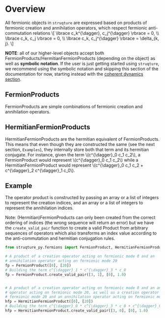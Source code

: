 # Overview

All fermionic objects in `struqture` are expressed based on products of fermionic creation and annihilation operators, which respect fermionic anti-commutation relations
\\[ \lbrace c_k^{\dagger}, c_j^{\dagger} \rbrace = 0, \\\\
    \lbrace c_k, c_j \rbrace = 0, \\\\
    \lbrace c_k, c_j^{\dagger} \rbrace = \delta_{k, j}. \\]

**NOTE**: all of our higher-level objects accept both FermionProducts/HermitianFermionProducts (depending on the object) as well as **symbolic notation**. If the user is just getting started using `struqture`, we recommend using the symbolic notation and skipping this section of the documentation for now, starting instead with the [coherent dynamics section](./noisefree.md).

## FermionProducts

FermionProducts are simple combinations of fermionic creation and annihilation operators.

## HermitianFermionProducts

HermitianFermionProducts are the hermitian equivalent of FermionProducts. This means that even though they are constructed the same (see the next section, `Examples`), they internally store both that term and its hermitian conjugate. For instance, given the term \\(c^{\dagger}_0 c_1 c_2\\), a FermionProduct would represent \\(c^{\dagger}_0 c_1 c_2\\) while a HermitianFermionProduct would represent \\(c^{\dagger}_0 c_1 c_2 + c^{\dagger}_2 c^{\dagger}_1 c_0\\).

## Example

The operator product is constructed by passing an array or a list of integers to represent the creation indices, and an array or a list of integers to represent the annihilation indices.

Note: (Hermitian)FermionProducts can only been created from the correct ordering of indices (the wrong sequence will return an error) but we have the `create_valid_pair` function to create a valid Product from arbitrary sequences of operators which also transforms an index value according to the anti-commutation and hermitian conjugation rules.

```python
from struqture_py.fermions import FermionProduct, HermitianFermionProduct

# A product of a creation operator acting on fermionic mode 0 and an
# annihilation operator acting on fermionic mode 20
fp = FermionProduct([0], [20])
# Building the term c^{\dagger}_1 * c^{\dagger}_3 * c_0
fp = FermionProduct.create_valid_pair([3, 1], [0], 1.0)


# A product of a creation operator acting on fermionic mode 0 and an annihilation
# operator acting on fermionic mode 20, as well as a creation operator acting on
# fermionic mode 20 and an annihilation operator acting on fermionic mode 0
hfp = HermitianFermionProduct([0], [20])
# Building the term c^{\dagger}_0 * c^{\dagger}_3 * c_0 + c^{\dagger}_0 * c_3 * c_0
hfp = HermitianFermionProduct.create_valid_pair([3, 0], [0], 1.0)
```
